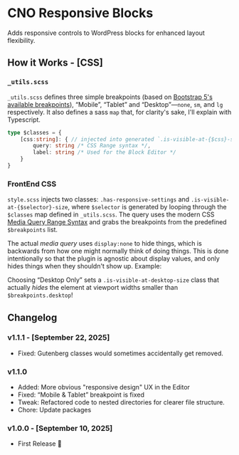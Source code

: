 # CNO Responsive Blocks

Adds responsive controls to WordPress blocks for enhanced layout flexibility.

## How it Works - [CSS]

### `_utils.scss`
`_utils.scss` defines three simple breakpoints (based on [Bootstrap 5's available breakpoints](https://getbootstrap.com/docs/5.3/layout/breakpoints/#available-breakpoints)), “Mobile”, “Tablet” and “Desktop”&mdash;`none`, `sm`, and `lg` respectively. It also defines a sass `map` that, for clarity's sake, I'll explain with Typescript.

```ts
type $classes = {
    [css:string]: { // injected into generated `.is-visible-at-{$css}-size` class
        query: string /* CSS Range syntax */,
        label: string /* Used for the Block Editor */
    }
}
```

### FrontEnd CSS

`style.scss` injects two classes: `.has-responsive-settings` and `.is-visible-at-{$selector}-size`, where `$selector` is generated by looping through the `$classes` map defined in `_utils.scss`. The query uses the modern CSS [Media Query Range Syntax](https://css-tricks.com/the-new-css-media-query-range-syntax/) and grabs the breakpoints from the predefined `$breakpoints` list. 

The actual _media query_ uses `display:none` to hide things, which is backwards from how one might normally think of doing things. This is done intentionally so that the plugin is agnostic about display values, and only hides things when they shouldn't show up. Example:

Choosing “Desktop Only” sets a `.is-visible-at-desktop-size` class that actually _hides_ the element at viewport widths smaller than `$breakpoints.desktop`!

## Changelog

### v1.1.1 - [September 22, 2025]

- Fixed: Gutenberg classes would sometimes accidentally get removed.

### v1.1.0

- Added: More obvious "responsive design" UX in the Editor
- Fixed: “Mobile & Tablet” breakpoint is fixed
- Tweak: Refactored code to nested directories for clearer file structure.
- Chore: Update packages

### v1.0.0 - [September 10, 2025]

- First Release 🎉
